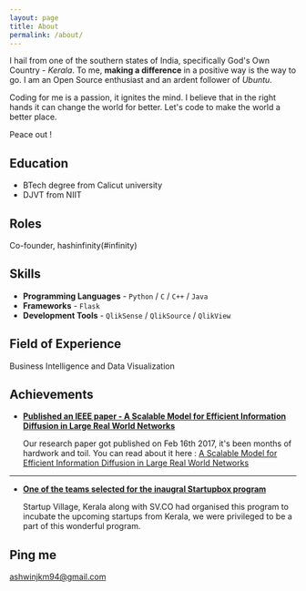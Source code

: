 ```yaml
---
layout: page
title: About
permalink: /about/
---
```

I hail from one of the southern states of India, specifically God's Own Country - *Kerala*. To me, **making a difference**  in a positive way is the way to go. I am an Open Source enthusiast and an ardent follower of *Ubuntu*.

Coding for me is a passion, it ignites the mind. I believe that in the right hands it can change the world for better. Let's code to make the world a better place.

Peace out !

## Education

* BTech degree from Calicut university
* DJVT from NIIT

## Roles

Co-founder, hashinfinity(#infinity)

## Skills

* **Programming Languages** - `Python` / `C` / `C++` / `Java`
* **Frameworks** - `Flask`     
* **Development Tools** - `QlikSense` / `QlikSource` / `QlikView`

## Field of Experience

Business Intelligence and Data Visualization
    
## Achievements


* [**Published an IEEE paper -  A Scalable Model for Efficient Information Diffusion in Large Real World Networks**](#) 
   
  Our research paper got published on Feb 16th 2017, it's been months of hardwork and toil.
  You can read about it here : [ A Scalable Model for Efficient Information Diffusion in Large Real World Networks](http://ieeexplore.ieee.org/document/7854070/)

***

* [**One of the teams selected for the inaugral Startupbox program**](#) 

    Startup Village, Kerala along with SV.CO had organised this program to incubate the upcoming startups from Kerala, we were privileged to be a part of this wonderful program.





## Ping me

[ashwinjkm94@gmail.com](mailto:ashwinjkm94@gmail.com)
